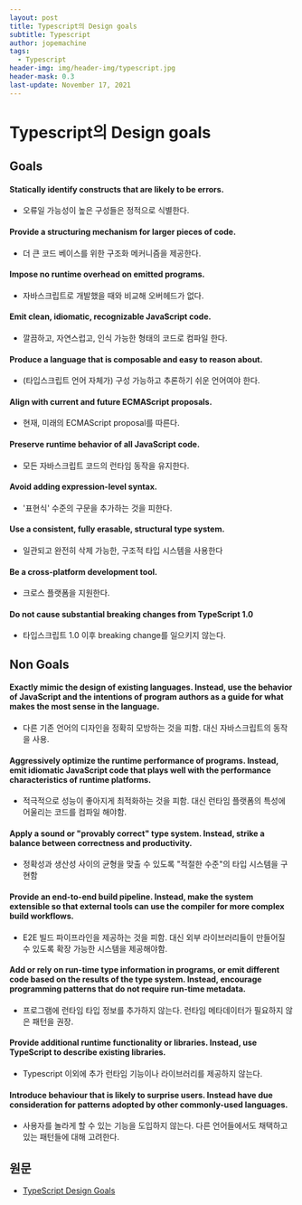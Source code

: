 ```yaml
---
layout: post
title: Typescript의 Design goals
subtitle: Typescript
author: jopemachine
tags:
  - Typescript
header-img: img/header-img/typescript.jpg
header-mask: 0.3
last-update: November 17, 2021
---
```


# Typescript의 Design goals

## Goals

#### Statically identify constructs that are likely to be errors.

- 오류일 가능성이 높은 구성들은 정적으로 식별한다.

#### Provide a structuring mechanism for larger pieces of code.

- 더 큰 코드 베이스를 위한 구조화 메커니즘을 제공한다.

#### Impose no runtime overhead on emitted programs.

- 자바스크립트로 개발했을 때와 비교해 오버헤드가 없다.

#### Emit clean, idiomatic, recognizable JavaScript code.

- 깔끔하고, 자연스럽고, 인식 가능한 형태의 코드로 컴파일 한다.

#### Produce a language that is composable and easy to reason about.

- (타입스크립트 언어 자체가) 구성 가능하고 추론하기 쉬운 언어여야 한다.

#### Align with current and future ECMAScript proposals.

- 현재, 미래의 ECMAScript proposal를 따른다.

#### Preserve runtime behavior of all JavaScript code.

- 모든 자바스크립트 코드의 런타임 동작을 유지한다.

#### Avoid adding expression-level syntax.

- '표현식' 수준의 구문을 추가하는 것을 피한다.

#### Use a consistent, fully erasable, structural type system.

- 일관되고 완전히 삭제 가능한, 구조적 타입 시스템을 사용한다

#### Be a cross-platform development tool.

- 크로스 플랫폼을 지원한다.

#### Do not cause substantial breaking changes from TypeScript 1.0

- 타입스크립트 1.0 이후 breaking change를 일으키지 않는다.

## Non Goals

#### Exactly mimic the design of existing languages. Instead, use the behavior of JavaScript and the intentions of program authors as a guide for what makes the most sense in the language.

- 다른 기존 언어의 디자인을 정확히 모방하는 것을 피함. 대신 자바스크립트의 동작을 사용.

#### Aggressively optimize the runtime performance of programs. Instead, emit idiomatic JavaScript code that plays well with the performance characteristics of runtime platforms.

- 적극적으로 성능이 좋아지게 최적화하는 것을 피함. 대신 런타임 플랫폼의 특성에 어울리는 코드를 컴파일 해야함.

#### Apply a sound or "provably correct" type system. Instead, strike a balance between correctness and productivity.

- 정확성과 생산성 사이의 균형을 맞출 수 있도록 "적절한 수준"의 타입 시스템을 구현함

#### Provide an end-to-end build pipeline. Instead, make the system extensible so that external tools can use the compiler for more complex build workflows.

- E2E 빌드 파이프라인을 제공하는 것을 피함. 대신 외부 라이브러리들이 만들어질 수 있도록 확장 가능한 시스템을 제공해야함.

#### Add or rely on run-time type information in programs, or emit different code based on the results of the type system. Instead, encourage programming patterns that do not require run-time metadata.

- 프로그램에 런타임 타입 정보를 추가하지 않는다. 런타임 메타데이터가 필요하지 않은 패턴을 권장.

#### Provide additional runtime functionality or libraries. Instead, use TypeScript to describe existing libraries.

- Typescript 이외에 추가 런타임 기능이나 라이브러리를 제공하지 않는다.

#### Introduce behaviour that is likely to surprise users. Instead have due consideration for patterns adopted by other commonly-used languages.

- 사용자를 놀라게 할 수 있는 기능을 도입하지 않는다. 다른 언어들에서도 채택하고 있는 패턴들에 대해 고려한다.

## 원문

- [TypeScript Design Goals](https://github.com/Microsoft/TypeScript/wiki/TypeScript-Design-Goals)